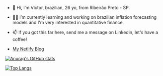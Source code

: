 - 👋 Hi, I’m Victor, brazilian, 26 yo, from Ribeirão Preto - SP. 
- 🌱👀 I’m currently learning and working on brazilian inflation forecasting models and I'm very interested in quantitative finance. 
- 📫 If you got this far here, send me a message on Linkedin, let's have a coffee! 

- [My Netlify Blog](https://victorhugow.netlify.app)

[![Anurag's GitHub stats](https://github-readme-stats.vercel.app/api?username=victorhugow&count_private=true&show_icons=true)](https://github.com/anuraghazra/github-readme-stats)

[![Top Langs](https://github-readme-stats.vercel.app/api/top-langs/?username=victorhugow&layout=compact)](https://github.com/anuraghazra/github-readme-stats)

<!---
victorhugow/victorhugow is a ✨ special ✨ repository because its `README.md` (this file) appears on your GitHub profile.
You can click the Preview link to take a look at your changes.
--->
